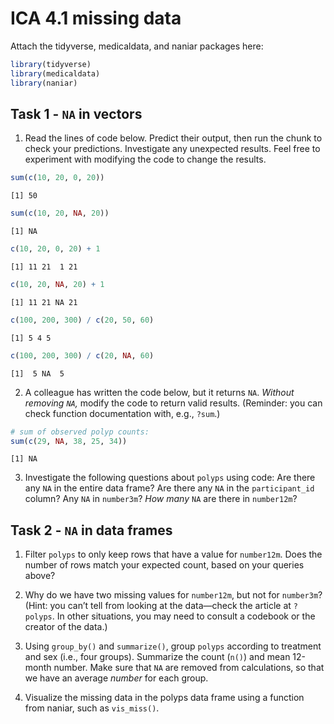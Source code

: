 # ICA 4.1 missing data

Attach the tidyverse, medicaldata, and naniar packages here:

``` r
library(tidyverse)
library(medicaldata)
library(naniar)
```

## Task 1 - `NA` in vectors

1)  Read the lines of code below. Predict their output, then run the
    chunk to check your predictions. Investigate any unexpected results.
    Feel free to experiment with modifying the code to change the
    results.

``` r
sum(c(10, 20, 0, 20))
```

    [1] 50

``` r
sum(c(10, 20, NA, 20))
```

    [1] NA

``` r
c(10, 20, 0, 20) + 1
```

    [1] 11 21  1 21

``` r
c(10, 20, NA, 20) + 1
```

    [1] 11 21 NA 21

``` r
c(100, 200, 300) / c(20, 50, 60)
```

    [1] 5 4 5

``` r
c(100, 200, 300) / c(20, NA, 60)
```

    [1]  5 NA  5

2)  A colleague has written the code below, but it returns `NA`.
    *Without removing `NA`,* modify the code to return valid results.
    (Reminder: you can check function documentation with, e.g., `?sum`.)

``` r
# sum of observed polyp counts:
sum(c(29, NA, 38, 25, 34))
```

    [1] NA

3)  Investigate the following questions about `polyps` using code: Are
    there any `NA` in the entire data frame? Are there any `NA` in the
    `participant_id` column? Any `NA` in `number3m`? *How many* `NA` are
    there in `number12m`?

## Task 2 - `NA` in data frames

1)  Filter `polyps` to only keep rows that have a value for `number12m`.
    Does the number of rows match your expected count, based on your
    queries above?

<!-- -->

2)  Why do we have two missing values for `number12m`, but not for
    `number3m`? (Hint: you can’t tell from looking at the data—check the
    article at `?polyps`. In other situations, you may need to consult a
    codebook or the creator of the data.)

3)  Using `group_by()` and `summarize()`, group `polyps` according to
    treatment and sex (i.e., four groups). Summarize the count (`n()`)
    and mean 12-month number. Make sure that `NA` are removed from
    calculations, so that we have an average *number* for each group.

<!-- -->

4)  Visualize the missing data in the polyps data frame using a function
    from naniar, such as `vis_miss()`.
